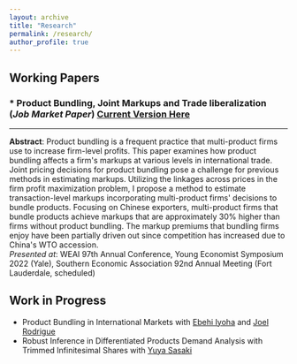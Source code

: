 ```yaml
---
layout: archive
title: "Research"
permalink: /research/
author_profile: true
---
```


## Working Papers
### * Product Bundling, Joint Markups and Trade liberalization (*Job Market Paper*) [Current Version Here](https://github.com/jihye-heo/jihye-heo.github.io/raw/master/_pages/Heo_2022.pdf)
---
**Abstract**: Product bundling is a frequent practice that multi-product firms use to increase firm-level profits. This paper examines how product bundling affects a firm's markups at various levels in international trade. Joint pricing decisions for product bundling pose a challenge for previous methods in estimating markups. Utilizing the linkages across prices in the firm profit maximization problem, I propose a method to estimate transaction-level markups incorporating multi-product firms' decisions to bundle products. Focusing on Chinese exporters, multi-product firms that bundle products achieve markups that are approximately 30% higher than firms without product bundling. The markup premiums that bundling firms enjoy have been partially driven out since competition has increased due to China's WTO accession. <br>
*Presented at*: WEAI 97th Annual Conference, Young Economist Symposium 2022 (Yale), Southern Economic Association 92nd Annual Meeting (Fort Lauderdale, scheduled)

## Work in Progress
* Product Bundling in International Markets with [Ebehi Iyoha](https://ebehii.github.io) and [Joel Rodrigue](https://joelrodrigue.com)
* Robust Inference in Differentiated Products Demand Analysis with Trimmed Infinitesimal Shares with [Yuya Sasaki](https://sites.google.com/site/yuyasasaki/)
